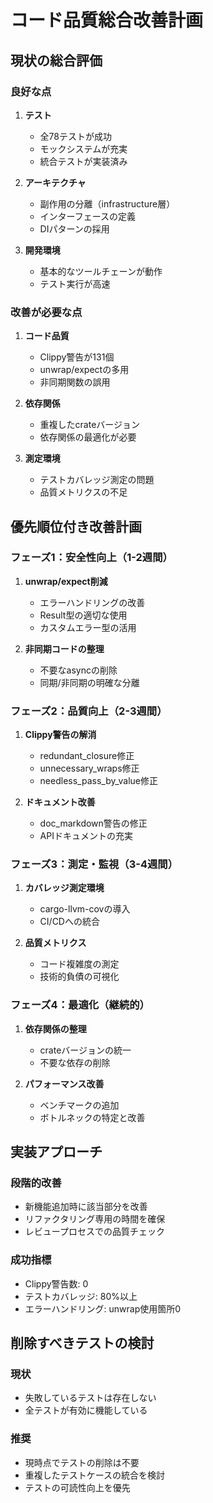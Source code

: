 # コード品質総合改善計画

## 現状の総合評価

### 良好な点
1. **テスト**
   - 全78テストが成功
   - モックシステムが充実
   - 統合テストが実装済み

2. **アーキテクチャ**
   - 副作用の分離（infrastructure層）
   - インターフェースの定義
   - DIパターンの採用

3. **開発環境**
   - 基本的なツールチェーンが動作
   - テスト実行が高速

### 改善が必要な点
1. **コード品質**
   - Clippy警告が131個
   - unwrap/expectの多用
   - 非同期関数の誤用

2. **依存関係**
   - 重複したcrateバージョン
   - 依存関係の最適化が必要

3. **測定環境**
   - テストカバレッジ測定の問題
   - 品質メトリクスの不足

## 優先順位付き改善計画

### フェーズ1：安全性向上（1-2週間）
1. **unwrap/expect削減**
   - エラーハンドリングの改善
   - Result型の適切な使用
   - カスタムエラー型の活用

2. **非同期コードの整理**
   - 不要なasyncの削除
   - 同期/非同期の明確な分離

### フェーズ2：品質向上（2-3週間）
1. **Clippy警告の解消**
   - redundant_closure修正
   - unnecessary_wraps修正
   - needless_pass_by_value修正

2. **ドキュメント改善**
   - doc_markdown警告の修正
   - APIドキュメントの充実

### フェーズ3：測定・監視（3-4週間）
1. **カバレッジ測定環境**
   - cargo-llvm-covの導入
   - CI/CDへの統合

2. **品質メトリクス**
   - コード複雑度の測定
   - 技術的負債の可視化

### フェーズ4：最適化（継続的）
1. **依存関係の整理**
   - crateバージョンの統一
   - 不要な依存の削除

2. **パフォーマンス改善**
   - ベンチマークの追加
   - ボトルネックの特定と改善

## 実装アプローチ

### 段階的改善
- 新機能追加時に該当部分を改善
- リファクタリング専用の時間を確保
- レビュープロセスでの品質チェック

### 成功指標
- Clippy警告数: 0
- テストカバレッジ: 80%以上
- エラーハンドリング: unwrap使用箇所0

## 削除すべきテストの検討

### 現状
- 失敗しているテストは存在しない
- 全テストが有効に機能している

### 推奨
- 現時点でテストの削除は不要
- 重複したテストケースの統合を検討
- テストの可読性向上を優先